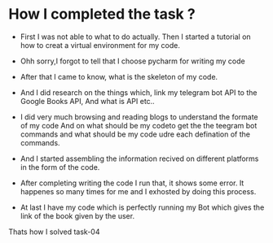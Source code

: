 # How I completed the task ?


- First I was not able to what to do actually. Then I started a tutorial on how to creat a virtual environment for my code.

- Ohh sorry,I forgot to tell that I choose pycharm for writing my code 

- After that I came to know, what is the skeleton of my code.

- And I did research on the things which, link my telegram bot API to the Google Books API, And what is API etc..

- I did very much browsing and reading blogs to understand the formate of my code And on what should be my codeto get the the teegram bot commands and what should be my code udre each defination of the commands.

- And I started assembling the information recived on different platforms in the form of the code.

- After completing writing the code I run that, it shows some error. It happenes so many times for me and I exhosted by doing this process.

- At last I have my code which is perfectly running my Bot which gives the link of the book given by the user.

Thats how I solved task-04
